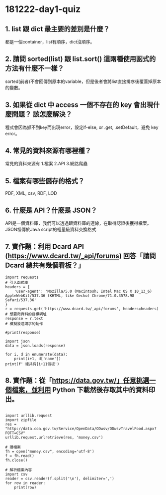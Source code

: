 # 181222-day1-quiz

## 1. list 跟 dict 最主要的差別是什麼？

都是一個container，list有順序，dict沒順序。

## 2. 請問 sorted(list) 跟 list.sort() 這兩種使用函式的方法有什麼不一樣？

sorted(前者)不會回傳到原本的variable，但是後者會將list直接排序後覆蓋掉原本的變數。

## 3. 如果從 dict 中 access 一個不存在的 key 會出現什麼問題？ 該怎麼解決？

程式會因為抓不到key而出現error，設定if-else, or .get, .setDefault，避免 key error。

## 4. 常見的資料來源有哪裡種？

常見的資料來源有 1.檔案 2.API 3.網路爬蟲

## 5. 檔案有哪些儲存的格式？

PDF, XML, csv, RDF, LOD

## 6. 什麼是 API？什麼是 JSON？

API是一個資料庫，我們可以透過跟資料庫的連線，在取得認證後獲得檔案。
JSON祖傳於Java script的輕量級資料交換格式

## 7. 實作題：利用 Dcard API (https://www.dcard.tw/_api/forums) 回答「請問 Dcard 總共有幾個看板？」

```
import requests
# 引入函式庫
headers = {
    'user-agent': 'Mozilla/5.0 (Macintosh; Intel Mac OS X 10_13_6) AppleWebKit/537.36 (KHTML, like Gecko) Chrome/71.0.3578.98 Safari/537.36'
}
r = requests.get('https://www.dcard.tw/_api/forums', headers=headers)
# 想要爬資料的目標網址
response = r.text
# 模擬發送請求的動作

#print(response)

import json
data = json.loads(response)

for i, d in enumerate(data):
    print(i+1, d['name'])
print(f' 總共有{i+1}個板')

```

## 8. 實作題：從「https://data.gov.tw/」任意挑選一個檔案，並利用 Python 下載然後存取其中的資料印出。

```

import urllib.request
import zipfile 
res = "http://data.coa.gov.tw/Service/OpenData/ODwsv/ODwsvTravelFood.aspx?FOTT=CSV"
urllib.request.urlretrieve(res, 'money.csv')

# 讀檔案
fh = open("money.csv", encoding='utf-8')
f = fh.read()
fh.close()

# 解析檔案內容
import csv
reader = csv.reader(f.split('\n'), delimiter=',')
for row in reader:
    print(row)
    
```




